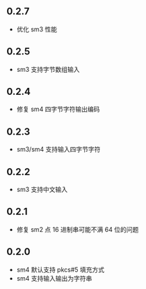 ## 0.2.7

* 优化 sm3 性能

## 0.2.5

* sm3 支持字节数组输入

## 0.2.4

* 修复 sm4 四字节字符输出编码

## 0.2.3

* sm3/sm4 支持输入四字节字符

## 0.2.2

* sm3 支持中文输入

## 0.2.1

* 修复 sm2 点 16 进制串可能不满 64 位的问题

## 0.2.0

* sm4 默认支持 pkcs#5 填充方式
* sm4 支持输入输出为字符串
